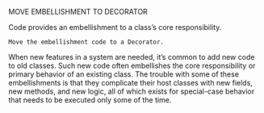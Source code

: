 MOVE EMBELLISHMENT TO DECORATOR

Code provides an embellishment to a class’s core responsibility.

`Move the embellishment code to a Decorator.`

When new features in a system are needed, it’s common to add new code to old classes. Such new code often embellishes the core responsibility or primary behavior of an existing class. The trouble with some of these embellishments is that they complicate their host classes with new fields, new methods, and new logic, all of which exists for special-case behavior that needs to be executed only some of the time.
